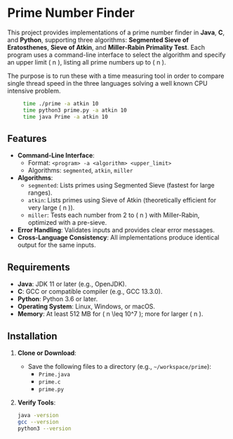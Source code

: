 # Prime Number Finder

This project provides implementations of a prime number finder in **Java**, **C**, and **Python**, supporting three algorithms: **Segmented Sieve of Eratosthenes**, **Sieve of Atkin**, and **Miller-Rabin Primality Test**. Each program uses a command-line interface to select the algorithm and specify an upper limit \( n \), listing all prime numbers up to \( n \).

The purpose is to run these with a time measuring tool in order to compare single thread speed in the three languages solving a well known CPU intensive problem.

```bash
	 time ./prime -a atkin 10
	 time python3 prime.py -a atkin 10
	 time java Prime -a atkin 10
   ```

## Features

- **Command-Line Interface**:
  - Format: `<program> -a <algorithm> <upper_limit>`
  - Algorithms: `segmented`, `atkin`, `miller`
- **Algorithms**:
  - `segmented`: Lists primes using Segmented Sieve (fastest for large ranges).
  - `atkin`: Lists primes using Sieve of Atkin (theoretically efficient for very large \( n \)).
  - `miller`: Tests each number from 2 to \( n \) with Miller-Rabin, optimized with a pre-sieve.
- **Error Handling**: Validates inputs and provides clear error messages.
- **Cross-Language Consistency**: All implementations produce identical output for the same inputs.

## Requirements

- **Java**: JDK 11 or later (e.g., OpenJDK).
- **C**: GCC or compatible compiler (e.g., GCC 13.3.0).
- **Python**: Python 3.6 or later.
- **Operating System**: Linux, Windows, or macOS.
- **Memory**: At least 512 MB for \( n \leq 10^7 \); more for larger \( n \).

## Installation

1. **Clone or Download**:
   - Save the following files to a directory (e.g., `~/workspace/prime`):
     - `Prime.java`
     - `prime.c`
     - `prime.py`

2. **Verify Tools**:
   ```bash
   java -version
   gcc --version
   python3 --version
   ```

